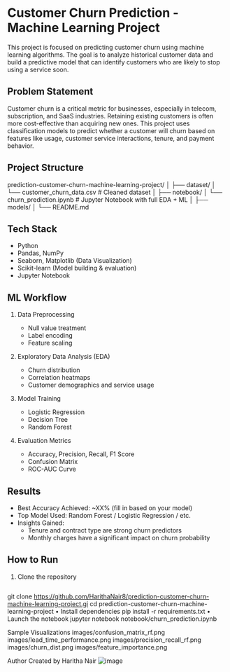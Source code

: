 # Customer Churn Prediction - Machine Learning Project
This project is focused on predicting customer churn using machine learning algorithms. The goal is to analyze historical customer data and build a predictive model that can identify customers who are likely to stop using a service soon.
## Problem Statement
Customer churn is a critical metric for businesses, especially in telecom, subscription, and SaaS industries. Retaining existing customers is often more cost-effective than acquiring new ones. This project uses classification models to predict whether a customer will churn based on features like usage, customer service interactions, tenure, and payment behavior.
## Project Structure
prediction-customer-churn-machine-learning-project/ │ ├── dataset/ │ └── customer_churn_data.csv # Cleaned dataset │ ├── notebook/ │ └── churn_prediction.ipynb # Jupyter Notebook with full EDA + ML │ ├── models/ │ └── README.md

## Tech Stack
- Python
- Pandas, NumPy
- Seaborn, Matplotlib (Data Visualization)
- Scikit-learn (Model building & evaluation)
- Jupyter Notebook

## ML Workflow

1. Data Preprocessing
   - Null value treatment
   - Label encoding
   - Feature scaling

2. Exploratory Data Analysis (EDA)
   - Churn distribution
   - Correlation heatmaps
   - Customer demographics and service usage

3. Model Training
   - Logistic Regression
   - Decision Tree
   - Random Forest

4. Evaluation Metrics
   - Accuracy, Precision, Recall, F1 Score
   - Confusion Matrix
   - ROC-AUC Curve

## Results

- Best Accuracy Achieved: ~XX% (fill in based on your model)
- Top Model Used: Random Forest / Logistic Regression / etc.
- Insights Gained:
  - Tenure and contract type are strong churn predictors
  - Monthly charges have a significant impact on churn probability


## How to Run

1. Clone the repository
   ```bash
git clone https://github.com/HarithaNair8/prediction-customer-churn-machine-learning-project.gi
 cd prediction-customer-churn-machine-learning-project
• Install dependencies
pip install -r requirements.txt
• Launch the notebook
jupyter notebook notebook/churn_prediction.ipynb

Sample Visualizations
images/confusion_matrix_rf.png
images/lead_time_performance.png
images/precision_recall_rf.png
images/churn_dist.png
images/feature_importance.png



Author
Created by Haritha Nair
![image](https://github.com/user-attachments/assets/1514112d-f441-46e3-88a2-aa2d24a0e1c6)

